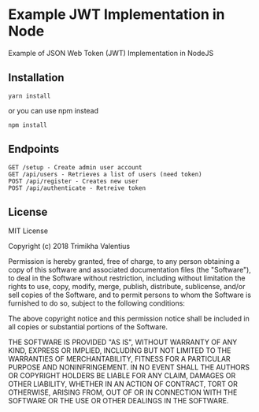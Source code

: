 # Example JWT Implementation in Node

Example of JSON Web Token (JWT) Implementation in NodeJS

## Installation


``` 
yarn install 
```
or you can use npm instead
``` 
npm install 
```

## Endpoints

```
GET /setup - Create admin user account
GET /api/users - Retrieves a list of users (need token)
POST /api/register - Creates new user
POST /api/authenticate - Retreive token
```

## License

MIT License

Copyright (c) 2018 Trimikha Valentius

Permission is hereby granted, free of charge, to any person obtaining a copy of this software and associated documentation files (the "Software"), to deal in the Software without restriction, including without limitation the rights to use, copy, modify, merge, publish, distribute, sublicense, and/or sell copies of the Software, and to permit persons to whom the Software is furnished to do so, subject to the following conditions:

The above copyright notice and this permission notice shall be included in all copies or substantial portions of the Software.

THE SOFTWARE IS PROVIDED "AS IS", WITHOUT WARRANTY OF ANY KIND, EXPRESS OR IMPLIED, INCLUDING BUT NOT LIMITED TO THE WARRANTIES OF MERCHANTABILITY, FITNESS FOR A PARTICULAR PURPOSE AND NONINFRINGEMENT. IN NO EVENT SHALL THE AUTHORS OR COPYRIGHT HOLDERS BE LIABLE FOR ANY CLAIM, DAMAGES OR OTHER LIABILITY, WHETHER IN AN ACTION OF CONTRACT, TORT OR OTHERWISE, ARISING FROM, OUT OF OR IN CONNECTION WITH THE SOFTWARE OR THE USE OR OTHER DEALINGS IN THE SOFTWARE.
